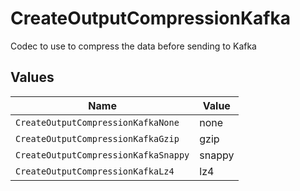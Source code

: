 # CreateOutputCompressionKafka

Codec to use to compress the data before sending to Kafka


## Values

| Name                                 | Value                                |
| ------------------------------------ | ------------------------------------ |
| `CreateOutputCompressionKafkaNone`   | none                                 |
| `CreateOutputCompressionKafkaGzip`   | gzip                                 |
| `CreateOutputCompressionKafkaSnappy` | snappy                               |
| `CreateOutputCompressionKafkaLz4`    | lz4                                  |